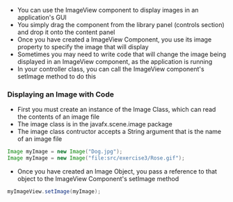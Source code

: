 - You can use the ImageView component to display images in an application's GUI
- You simply drag the component from the library panel (controls section) and drop it onto the content panel
- Once you have created a ImageView Component, you use its image property to specify the image that will display
- Sometimes you may need to write code that will change the image being displayed in an ImageView component, as the application is running
- In your controller class, you can call the ImageView component's setImage method to do this

### Displaying an Image with Code
- First you must create an instance of the Image Class, which can read the contents of an image file
- The image class is in the javafx.scene.image package
- The image class contructor accepts a String argument that is the name of an image file
```java
Image myImage = new Image("Dog.jpg");
Image myImage = new Image("file:src/exercise3/Rose.gif");
```

- Once you have created an Image Object, you pass a reference to that object to the ImageView Component's setImage method
```java
myImageView.setImage(myImage);
```